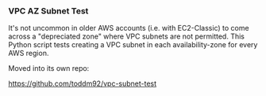 ### VPC AZ Subnet Test

It's not uncommon in older AWS accounts (i.e. with EC2-Classic) to come across a "depreciated zone" where VPC subnets are not permitted.
This Python script tests creating a VPC subnet in each availability-zone for every AWS region.

Moved into its own repo:

https://github.com/toddm92/vpc-subnet-test
